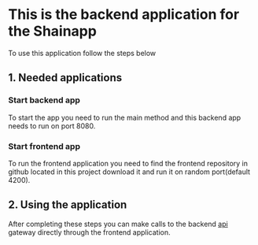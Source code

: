 # This is the backend application for the Shainapp

To use this application follow the steps below

## 1. Needed applications

### Start backend app

To start the app you need to run the main method
and this backend app needs to run on port 8080.

### Start frontend app

To run the frontend application you need to find the frontend 
repository in github located in this project download it and run 
it on random port(default 4200).

## 2. Using the application

After completing these steps you can make calls to the backend 
[api](./src/main/java/org/example/app/api/ShainApi.java) gateway directly through the frontend application.
